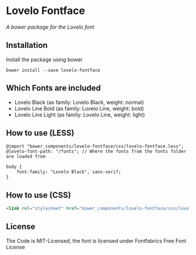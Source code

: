 Lovelo Fontface
===============
*A bower package for the Lovelo font*

## Installation
Install the package using bower

```
bower install --save lovelo-fontface
```

## Which Fonts are included
* Lovelo Black (as family: Lovelo Black, weight: normal)
* Lovelo Line Bold (as family: Lovelo Line, weight: bold)
* Lovelo Line Light (as family: Lovelo Line, weight: light)

## How to use (LESS)

```less
@import "bower_components/lovelo-fontface/css/lovelo-fontface.less";
@lovelo-font-path: "/fonts"; // Where the fonts from the fonts folder are loaded from

body {
    font-family: "Lovelo Black", sans-serif;
}
```

## How to use (CSS)

```html
<link rel="stylesheet" href="bower_components/lovelo-fontface/css/lovelo-fontface.css" />
```

## License
The Code is MIT-Licensed, the font is licensed under Fontfabrics Free Font License